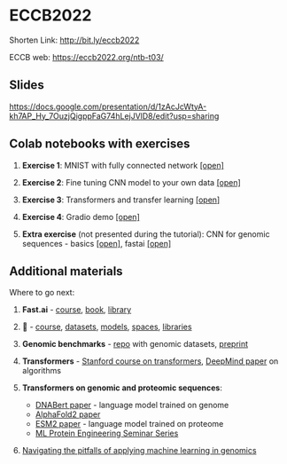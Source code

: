 # ECCB2022

Shorten Link: http://bit.ly/eccb2022

ECCB web: https://eccb2022.org/ntb-t03/

## Slides
https://docs.google.com/presentation/d/1zAcJcWtyA-kh7AP_Hy_7OuzjQigppFaG74hLejJVlD8/edit?usp=sharing

## Colab notebooks with exercises

1. **Exercise 1**: MNIST with fully connected network [[open]](https://colab.research.google.com/github/ML-Bioinfo-CEITEC/ECCB2022/blob/main/notebooks/01_MNIST_Dense_layers.ipynb)

2. **Exercise 2**: Fine tuning CNN model to your own data [[open]](https://colab.research.google.com/github/ML-Bioinfo-CEITEC/ECCB2022/blob/main/notebooks/02_Fine_tuning_CNN_model_to_your_own_data.ipynb)

3. **Exercise 3**: Transformers and transfer learning [[open]](https://colab.research.google.com/github/ML-Bioinfo-CEITEC/ECCB2022/blob/main/notebooks/03_Transformers_and_transfer_learning.ipynb)

4. **Exercise 4**: Gradio demo [[open]](https://colab.research.google.com/github/ML-Bioinfo-CEITEC/ECCB2022/blob/main/notebooks/04_Gradio_app_and_HF_spaces.ipynb)

5. **Extra exercise** (not presented during the tutorial): CNN for genomic sequences - basics [[open]](https://colab.research.google.com/github/ML-Bioinfo-CEITEC/ECCB2022/blob/main/notebooks/05a_CNN_for_sequences_basics.ipynb), fastai [[open]](https://colab.research.google.com/github/ML-Bioinfo-CEITEC/ECCB2022/blob/main/notebooks/05b_CNN_for_sequences_fastai.ipynb)

## Additional materials

Where to go next:

1. **Fast.ai** - [course](https://course.fast.ai/), [book](https://github.com/fastai/fastbook), [library](https://docs.fast.ai/)

2. 🤗 - [course](https://huggingface.co/course/chapter1/1), [datasets](https://huggingface.co/datasets), [models](https://huggingface.co/models), [spaces](https://huggingface.co/spaces), [libraries](https://huggingface.co/docs)

3. **Genomic benchmarks** - [repo](https://github.com/ML-Bioinfo-CEITEC/genomic_benchmarks) with genomic datasets, [preprint](https://www.biorxiv.org/content/10.1101/2022.06.08.495248v1.full)

4. **Transformers** - [Stanford course on transformers](https://www.youtube.com/watch?v=P127jhj-8-Y), [DeepMind paper](https://arxiv.org/abs/2207.09238) on algorithms

5. **Transformers on genomic and proteomic sequences**:
    - [DNABert paper](https://www.biorxiv.org/content/10.1101/2020.09.17.301879v1) - language model trained on genome
    - [AlphaFold2 paper](https://www.nature.com/articles/s42003-022-03269-0)
    - [ESM2 paper](https://www.biorxiv.org/content/10.1101/2022.07.20.500902v1) - language model trained on proteome
    - [ML Protein Engineering Seminar Series](https://www.ml4proteinengineering.com/schedule)

6. [Navigating the pitfalls of applying machine learning in genomics](https://www.nature.com/articles/s41576-021-00434-9)
